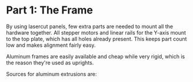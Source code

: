 # Part 1: The Frame

By using lasercut panels, few extra parts are needed to mount all the hardware together. All stepper motors and linear rails for the Y-axis mount to the top plate, which has all holes already present. This keeps  part count low and makes alignment fairly easy. 

Aluminum frames are easily available and cheap while very rigid, which is the reason they're used as uprights. 

Sources for aluminum extrusions are:





